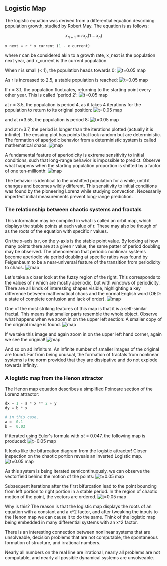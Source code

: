 ## Logistic Map

The logistic equation was derived from a differential equation describing population growth, studied by Robert May. The equation is as follows:

$$x_{n+1} = rx_n (1 - x_n)$$

```python
x_next = r * x_current (1 - x_current)
```

where r can be considered akin to a growth rate, x_next is the population next year, and x_current is the current population.

When r is small (< 1), the population heads towards 0:
![t=0.05 map]({{https://blbadger.github.io}}/logistic_map/logistic_time_r0.8.png)

As r is increased to 2.5, a stable population is reached:
![t=0.05 map]({{https://blbadger.github.io}}/logistic_map/logistic_time_r2.5.png)

If r = 3.1, the population fluctuates, returning to the starting point every other year.  This is called 'period 2':
![t=0.05 map]({{https://blbadger.github.io}}/logistic_map/logistic_time_r3.1.png)

at r = 3.5, the population is period 4, as it takes 4 iterations for the population to return to its original position:
![t=0.05 map]({{https://blbadger.github.io}}/logistic_map/logistic_time_r3.5.png)

and at r=3.55, the population is period 8:
![t=0.05 map]({{https://blbadger.github.io}}/logistic_map/logistic_time_r3.55.png)

and at r=3.7, the period is longer than the iterations plotted (actually it is infinite).  The ensuing plot has points that look random but are deterministic.  The formation of aperiodic behavior from a deterministic system is called mathematical chaos.
![map]({{https://blbadger.github.io}}/logistic_map/logistic_time_r3.7.png)

A fundamental feature of aperiodicity is extreme sensitivity to initial conditions, such that long-range behavior is impossible to predict.  Observe what happens when the starting population proportion is shifted by a factor of one ten-millionth:
![map]({{https://blbadger.github.io}}/logistic_map/logistic_time_r3.7_comp.png)

The behavior is identical to the unshifted population for a while, until it changes and becomes wildly different.  This sensitivity to initial conditions was found by the pioneering Lorenz while studying convection.  Necessarily imperfect initial measurements prevent long-range prediction.


### The relationship between chaotic systems and fractals

This information may be compiled in what is called an orbit map, which displays the stable points at each value of r.  These may also be though of as the roots of the equation with specific r values. 

On the x-axis is r, on the y-axis is the stable point value. By looking at how many points there are at a given r value, the same patter of period doubling may be observed. The phenomenon that periodic nonlinear systems become aperiodic via period doubling at specific ratios was found by Feigenbaum to be a near-universal feature of the transition from periodicity to chaos.
![map]({{https://blbadger.github.io}}/logistic_map/logistic_period.png)

Let's take a closer look at the fuzzy region of the right. This corresponds to the values of r which are mostly aperiodic, but with windows of periodicity.  There are all kinds of interesting shapes visible, highlighting a key difference between mathematical chaos and the normal English word (OED: a state of complete confusion and lack of order). 
![map]({{https://blbadger.github.io}}/logistic_map/logistic_period_zoom2.png)

One of the most striking features of this map is that it is a self-similar fractal.  This means that smaller parts resemble the whole object.  Observe what happens when we zoom in on the upper left section: A smaller copy of the original image is found.
![map]({{https://blbadger.github.io}}/logistic_map/logistic_period_zoom3.png)

If we take this image and again zoom in on the upper left hand corner, again we see the original!
![map]({{https://blbadger.github.io}}/logistic_map/logistic_period_zoom4.png)

And so on ad infinitum.  An infinite number of smaller images of the original are found.  Far from being unusual, the formation of fractals from nonlinear systems is the norm provided that they are dissipative and do not explode towards infinity.


### A logistic map from the Henon attractor

The Henon map equation describes a simplified Poincare section of the Lorenz attractor:
```python
dx = 1 - a * x ** 2 + y
dy = b * x

# in this case,
a =  0.1 
b =  0.03
```

If iterated using Euler's formula with *dt* = 0.047, the following map is produced:
![t=0.05 map]({{https://blbadger.github.io}}/logistic_map/henon_logistic.jpg)

It looks like the bifurcation diagram from the logistic attractor! Closer inspection on the chaotic portion reveals an inverted Logistic map.
![t=0.05 map]({{https://blbadger.github.io}}/logistic_map/henon_logistic_zoom.png)

As this system is being iterated semicontinuously, we can observe the vectorfield behind the motion of the points:
![t=0.05 map]({{https://blbadger.github.io}}/logistic_map/henon_logistic_quiver2.png)

Subsequent iterations after the first bifurcation lead to the point bouncing from left portion to right portion in a stable period.  In the region of chaotic motion of the point, the vectors are ordered.
![t=0.05 map]({{https://blbadger.github.io}}/logistic_map/henon_logistic_quiver_zoom2.png)

Why is this?  The reason is that the logistic map displays the roots of an equation with a constant and a x^2 factor, and after tweaking the inputs to the Henon map we can cause it to do the same.  Think of the logistic map being embedded in many differential systems with an x^2 factor.  

There is an interesting connection between nonlinear systems that are unsolveable, decision problems that are not computable, the spontaneous formation of structure, and irrational numbers.  

Nearly all numbers on the real line are irrational, nearly all problems are not computable, and nearly all possible dynamical systems are unsolveable.







